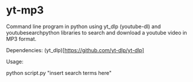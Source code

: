 # yt-mp3
Command line program in python using yt_dlp (youtube-dl) and youtubesearchpython libraries to search and download a youtube video in MP3 format.

Dependencies:
(yt_dlp)[https://github.com/yt-dlp/yt-dlp]


Usage:

python script.py "insert search terms here"
